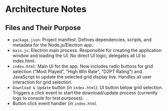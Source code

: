 # Architecture Notes

## Files and Their Purpose

- `package.json`: Project manifest. Defines dependencies, scripts, and metadata for the Node.js/Electron app.
- `main.js`: Electron main process. Responsible for creating the application window and loading the UI. No direct UI logic; delegates all UI to index.html.
- `index.html`: Main UI for the app. Now includes radio buttons for grid selection ("Most Played", "High Win Rate", "D2PT Rating") and JavaScript to update the selected grid display live. Handles all user interaction for grid selection.
- `Download & Update` button (in `index.html`): UI button below grid selection. Triggers a click event to start the download/update process (currently logs to console for test purposes).
- Button click event handler (in `index.html` <script>): Handles the button click and logs a message to the console. Will later be extended to trigger the actual download/update logic.
- `status-area` (in `index.html`): UI area below the Download & Update button. Displays notifications and operation results to the user. Updated via JavaScript using the `showStatus` function.
- `showStatus` function (in `index.html` <script>): Handles displaying messages in the status area, including color and auto-clear logic. Used for user feedback on operations.
- `steamid-config-section` (in `index.html`): UI section below the status area. Displays the user's SteamID and Dota 2 config folder path. Initially uses test values, to be replaced by real detection logic in later steps.
- `steamid-value` and `config-path-value` (in `index.html`): `<span>` elements within the new section that show the SteamID and config path. Their content is set via JavaScript.
- Test value assignment (in `index.html` <script>): JavaScript code that sets the content of the above spans to test values for Step 5. This will later be replaced with actual detection logic.
- `Select Config Folder` button (in `index.html`): UI button below the config path display. Allows the user to manually select the Dota 2 config folder if automatic detection is incorrect or fails.
- Button click event handler (in `index.html` <script>): Uses Electron's `ipcRenderer` to invoke the 'select-config-folder' IPC channel, requesting the main process to open a folder selection dialog. Updates the config path display and shows a status message when a folder is selected.
- `ipcMain.handle('select-config-folder', ...)` (in `main.js`): Handles the IPC request from the renderer. Opens a native folder selection dialog using Electron's `dialog` module and returns the selected folder path to the renderer process.
- `puppeteer` (Node.js dependency): Used in the main process to launch a headless browser for scraping JavaScript-rendered content from dota2protracker.com/meta-hero-grids. Ensures download links are reliably found even if rendered client-side.
- `download-grid-json` (IPC handler in `main.js`): Handles requests from the renderer to fetch the latest grid JSON for the selected type. Uses Puppeteer to scrape the page, finds the correct download link by matching the mode query parameter, downloads the JSON, and returns it to the renderer.
- Status message logic (in `index.html`): The `showStatus` function now displays persistent success/failure messages in the status area, improving user feedback and testability.

**File Purposes (Phase 8 additions):**
- `main.js`: Contains the Electron main process, IPC handlers, and Puppeteer-based scraping logic for grid downloads.
- `index.html`: Main UI, including grid selection, download button, and persistent status area for user feedback.
- `package.json`: Now includes Puppeteer as a dependency for headless browser automation.

**File Purposes (Phase 9 additions):**
- `user-settings.json`: Stores user preferences, including the selected SteamID, in Electron's user data directory (`AppData/Roaming/d2pt-meta-hero-grid-updater/`).
- `main.js`: Now includes logic to scan for SteamIDs, prompt the user if multiple are found, persist the selection, and allow flushing settings via a command-line argument (`--flush`).
- `index.html`: UI now includes a "Change SteamID" button to let the user re-select their SteamID at any time. The UI updates to reflect the current SteamID and config path.
- **Settings Reset:** Running the app with `--flush` deletes `user-settings.json`, resetting all persisted user settings and requiring the user to select a SteamID again on next launch.

**File Purposes (Phase 10 additions):**
- `user-settings.json`: Now also stores the manually selected config path as `manualConfigPath`. If set, this path is used for all config operations and displayed in the UI with a '(manual)' indicator.
- `main.js`: When the user selects a config folder, the path is persisted in `user-settings.json`. On app launch, if `manualConfigPath` is set, it is returned by the `get-steamid-and-config-path` IPC handler and used in place of the SteamID-based path. An IPC handler to clear the manual path is also present for future UX improvements.
- `index.html`: When the user selects a config folder, the UI updates and the path is persisted. On launch, the UI displays the manual path if set, or the auto-detected path otherwise. The config path display shows '(manual)' if the manual path is active.

**File Purposes (Phase 11 additions):**
- `main.js`: Now includes an IPC handler (`backup-hero-grid`) that checks for an existing hero_grid_config.json in the config folder and renames it to hero_grid_config_backup.json before any update. On first run, it shows a warning dialog and persists a flag in user-settings.json to avoid repeat warnings. This ensures user data safety and clear communication.
- `index.html`: The renderer now calls the backup-hero-grid IPC handler before downloading the new grid. Status messages are shown for backup and download steps, ensuring the user is informed of each operation.
- `user-settings.json`: Now also stores a flag (`backupWarningShown`) to track if the first-run backup warning has been shown, preventing repeated dialogs.

**Phase 11 Flow:**
1. User clicks "Download & Update".
2. Renderer fetches the config path via IPC.
3. Renderer calls `backup-hero-grid` via IPC. If a grid exists, it is backed up and a warning is shown on first run.
4. Only after backup (or if no grid exists), the renderer proceeds to download the new grid.
5. Status messages are shown for each step, improving transparency and UX.

**File Purposes (Phase 12 additions):**
- `main.js`: Now includes an IPC handler (`replace-hero-grid`) that saves the downloaded grid JSON as `hero_grid_config.json` in the config folder. This handler takes the config path and JSON data, writes the file, and returns success or error.
- `index.html`: The renderer now calls `replace-hero-grid` after a successful download, passing the config path and JSON. The UI displays a status message for success or failure of the update step.

**Phase 12 Flow:**
1. After backup and download, the renderer calls `replace-hero-grid` via IPC, passing the config path and downloaded JSON.
2. The main process writes the JSON to `hero_grid_config.json` in the config folder.
3. The renderer displays a success or error message in the status area, informing the user of the result.

**File Purposes (Phase 13 additions):**
- `main.js`: Now includes logic to send Windows notifications using Electron's Notification API for download, backup, and replace steps. A helper (`maybeNotify`) checks if notifications are enabled in user-settings.json and shows them if so. IPC handlers allow the renderer to get/set this setting.
- `index.html`: Adds a checkbox to the UI to enable/disable Windows notifications. The checkbox state is loaded from the main process on startup and persisted via IPC. When enabled, users receive native Windows notifications for relevant events in addition to status area messages.
- `user-settings.json`: Now includes an `enableWindowsNotifications` boolean flag to persist the user's preference for Windows notifications.

**Phase 13 Flow:**
1. User toggles the "Enable Windows notifications" checkbox in the UI.
2. The renderer calls an IPC handler to update the setting in user-settings.json.
3. On download, backup, or replace events, the main process checks the setting and shows a Windows notification if enabled.
4. Status area notifications in the UI are always shown, regardless of the Windows notification setting.

**File Purposes (Phase 14 additions):**
- `main.js`: Now includes a `logError` helper function that logs all errors from IPC handlers and utility functions to `error.log` in the app's user data directory. All major error scenarios (config detection, download, backup, replace, etc.) are logged with timestamp, context, message, and stack trace.
- `error.log`: Stores all error logs for the app. Each entry includes a timestamp, error context, message, and stack trace if available. Useful for debugging and support.
- `main.js`: The `get-steamid-and-config-path` IPC handler now checks if the detected config path (via SteamID or manual override) actually exists. If not, it returns an error and does not return a config path. This ensures the app never operates on a missing or invalid directory.
- `index.html`: The renderer listens for errors from `get-steamid-and-config-path`. If the config path is missing or invalid, the UI automatically opens the folder selection dialog, prompting the user to select a valid config folder. This prevents the user from proceeding without a valid path and streamlines recovery from missing/renamed directories.
- `user-settings.json`: Continues to persist the manual config path if set. If the manual path is missing, the app prompts the user to select a new one at startup.

**Phase 14 Flow:**
1. On startup, the app checks for a valid config path (manual or auto-detected).
2. If the path is missing or invalid, the user is immediately prompted to select a folder.
3. The selected path is persisted and used for all future operations.
4. This ensures robust handling of missing/renamed Steam or config directories and a seamless user experience.
5. Any error in the main process (e.g., config not found, download failure, file operation error) is logged to `error.log` via the `logError` helper.
6. The user is shown a clear error message in the status area and, if enabled, as a Windows notification.
7. Developers and users can inspect `error.log` in the user data directory for troubleshooting and support.

---
